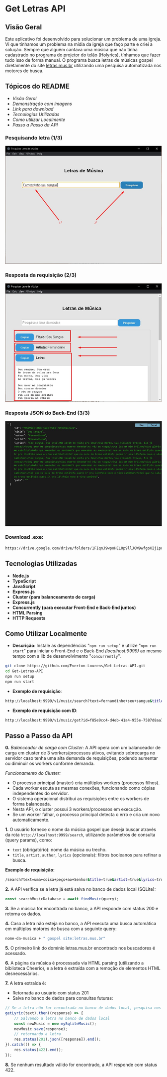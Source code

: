 # Get Letras API

## Visão Geral
Este aplicativo foi desenvolvido para solucionar um problema de uma igreja.
Vi que tínhamos um problema na mídia da igreja que faço parte e criei a solução.
Sempre que alguém cantava uma música que não tinha cadastrado no programa do projetor do telão (Holyrics), tínhamos que fazer tudo isso de forma manual.
O programa busca letras de músicas gospel diretamente do site [letras.mus.br](https://www.letras.mus.br/) utilizando uma pesquisa automatizada nos motores de busca.

## Tópicos do README
- *Visão Geral*
- *Demonstração com imagens*
- *Link para download*
- *Tecnologias Utilizadas*
- *Como utilizar Localmente*
- *Passo a Passo da API*

### Pesquisando letra (1/3)
![Pesquisando letra](./frontend/public/img/exemple1.jpg)

### Resposta da requisição (2/3)
![Resposta](./frontend/public/img/exemple2.jpg)

### Resposta JSON do Back-End (3/3)
![Resposta](./frontend/public/img/exemple3.jpg)

### Download .exe:
  ```bash
  https://drive.google.com/drive/folders/1FIqnJ9wpoHELOp9llJOW9wfgoXIj1po0?usp=sharing
  ```

## Tecnologias Utilizadas
- **Node.js**
- **TypeScript**
- **JavaScript**
- **Express.js**
- **Cluster (para balanceamento de carga)**
- **Express.js**
- **Concurrently (para executar Front-End e Back-End juntos)**
- **HTML Parsing**
- **HTTP Requests**

## Como Utilizar Localmente
- **Descrição**: Instale as dependências "`npm run setup`" e utilize "`npm run start`" para iniciar o Front-End e o Back-End *(localhost:9999)* ao mesmo tempo com a lib de desenvolvimento "`concurrently`".

```bash
git clone https://github.com/Everton-Lourens/Get-Letras-API.git
cd Get-Letras-API
npm run setup
npm run start
```

- **Exemplo de requisição**:
```bash
http://localhost:9999/v1/music/search?text=fernandinho+seu+sangue&title=true&lyrics=true
```

- **Exemplo de requisição com ID**:
```bash
http://localhost:9999/v1/music/get?id=f85e9cc4-d4eb-41a4-955e-7587d8aa7a31
```
## Passo a Passo da API

**0.** *Balanceador de carga com Cluster:*
A API opera com um balanceador de carga em cluster de 3 workers/processos ativos, evitando sobrecarga no servidor caso tenha uma alta demanda de requisições, podendo aumentar ou diminuir os workers conforme demanda.

*Funcionamento do Cluster:*
- O processo principal (master) cria múltiplos workers (processos filhos).
- Cada worker escuta as mesmas conexões, funcionando como cópias independentes do servidor.
- O sistema operacional distribui as requisições entre os workers de forma balanceada.
- Nesta API, o cluster possui 3 workers/processos em execução.
- Se um worker falhar, o processo principal detecta o erro e cria um novo automaticamente.

**1.** O usuário fornece o nome da música gospel que deseja buscar através da rota `http://localhost:9999/search`, utilizando parâmetros de consulta (query params), como:

   - `text` (obrigatório): nome da música ou trecho.
   - `title`, `artist`, `author`, `lyrics` (opcionais): filtros booleanos para refinar a busca.

   **Exemplo de requisição:**

```bash
/search?text=uma+coisa+peço+ao+Senhor&title=true&artist=true&lyrics=true
```

**2.** A API verifica se a letra já está salva no banco de dados local (SQLite):

```ts
const searchMusicDatabase = await findMusic(query);
```

**3.** Se a música for encontrada no banco, a API responde com status 200 e retorna os dados.

**4.** Caso a letra não esteja no banco, a API executa uma busca automática em múltiplos motores de busca com a seguinte query:

```bash
nome-da-musica + " gospel site:letras.mus.br"
```

**5.** O primeiro link do domínio letras.mus.br encontrado nos buscadores é acessado.

**6.** A página da música é processada via HTML parsing (utilizando a biblioteca Cheerio), e a letra é extraída com a remoção de elementos HTML desnecessários.

**7.** A letra extraída é:
  - Retornada ao usuário com status 201
  - Salva no banco de dados para consultas futuras:

```ts
// Se a letra não for encontrada no banco de dados local, pesquisa nos motores de busca
getLyric(text).then((response) => {
    // Salvando a letra no banco de dados local
    const newMusic = new mySqliteMusic();
    newMusic.save(response);
    // retornando a letra
    res.status(201).json([response]).end();
}).catch(() => {
    res.status(422).end();
});
```

**8.** Se nenhum resultado válido for encontrado, a API responde com status 422.
